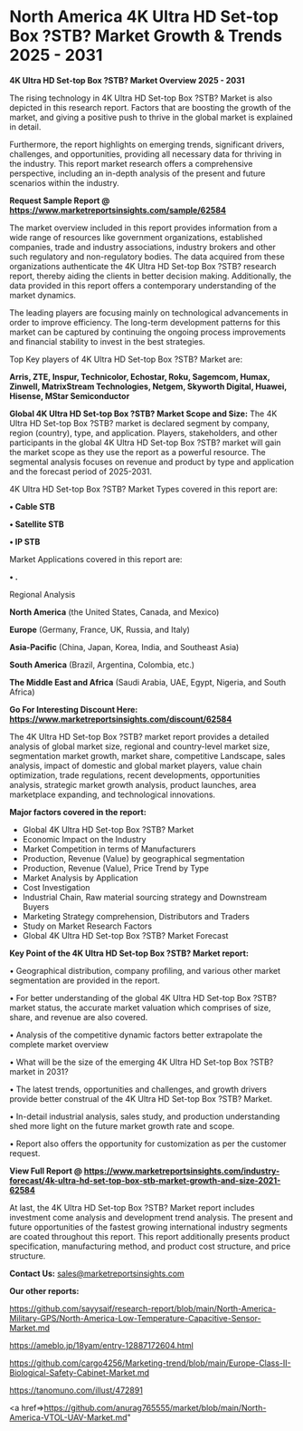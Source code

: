  # North America 4K Ultra HD Set-top Box ?STB? Market Growth & Trends 2025 - 2031

<Strong> 4K Ultra HD Set-top Box ?STB? Market Overview 2025 - 2031</strong>

The rising technology in 4K Ultra HD Set-top Box ?STB? Market is also depicted in this research report. Factors that are boosting the growth of the market, and giving a positive push to thrive in the global market is explained in detail.

Furthermore, the report highlights on emerging trends, significant drivers, challenges, and opportunities, providing all necessary data for thriving in the industry. This report market research offers a comprehensive perspective, including an in-depth analysis of the present and future scenarios within the industry.

<strong>Request Sample Report @ <a href=https://www.marketreportsinsights.com/sample/62584>https://www.marketreportsinsights.com/sample/62584</a></strong>

The market overview included in this report provides information from a wide range of resources like government organizations, established companies, trade and industry associations, industry brokers and other such regulatory and non-regulatory bodies. The data acquired from these organizations authenticate the 4K Ultra HD Set-top Box ?STB? research report, thereby aiding the clients in better decision making. Additionally, the data provided in this report offers a contemporary understanding of the market dynamics.

The leading players are focusing mainly on technological advancements in order to improve efficiency. The long-term development patterns for this market can be captured by continuing the ongoing process improvements and financial stability to invest in the best strategies.

Top Key players of 4K Ultra HD Set-top Box ?STB? Market are:

<strong>Arris, ZTE, Inspur, Technicolor, Echostar, Roku, Sagemcom, Humax, Zinwell, MatrixStream Technologies, Netgem, Skyworth Digital, Huawei, Hisense, MStar Semiconductor</strong>

<strong><b>Global 4K Ultra HD Set-top Box ?STB? Market Scope and Size:</b></strong>
The 4K Ultra HD Set-top Box ?STB? market is declared segment by company, region (country), type, and application. Players, stakeholders, and other participants in the global 4K Ultra HD Set-top Box ?STB? market will gain the market scope as they use the report as a powerful resource. The segmental analysis focuses on revenue and product by type and application and the forecast period of 2025-2031.

4K Ultra HD Set-top Box ?STB? Market Types covered in this report are:

<strong>• Cable STB

• Satellite STB

• IP STB</strong>

Market Applications covered in this report are:

<strong>• .</strong> 

Regional Analysis

<strong>North America</strong> (the United States, Canada, and Mexico)

<strong>Europe</strong> (Germany, France, UK, Russia, and Italy)

<strong>Asia-Pacific</strong> (China, Japan, Korea, India, and Southeast Asia)

<strong>South America</strong> (Brazil, Argentina, Colombia, etc.)

<strong>The Middle East and Africa</strong> (Saudi Arabia, UAE, Egypt, Nigeria, and South Africa)

<strong>Go For Interesting Discount Here: <a href=https://www.marketreportsinsights.com/discount/62584>https://www.marketreportsinsights.com/discount/62584</a></strong>

The 4K Ultra HD Set-top Box ?STB? market report provides a detailed analysis of global market size, regional and country-level market size, segmentation market growth, market share, competitive Landscape, sales analysis, impact of domestic and global market players, value chain optimization, trade regulations, recent developments, opportunities analysis, strategic market growth analysis, product launches, area marketplace expanding, and technological innovations.

<strong><b>Major factors covered in the report:</b></strong>
<ul>
  <li>Global 4K Ultra HD Set-top Box ?STB? Market </li>
  <li>Economic Impact on the Industry</li>
  <li>Market Competition in terms of Manufacturers</li>
  <li>Production, Revenue (Value) by geographical segmentation</li>
  <li>Production, Revenue (Value), Price Trend by Type</li>
  <li>Market Analysis by Application</li>
  <li>Cost Investigation</li>
  <li>Industrial Chain, Raw material sourcing strategy and Downstream Buyers</li>
  <li>Marketing Strategy comprehension, Distributors and Traders</li>
  <li>Study on Market Research Factors</li>
  <li>Global 4K Ultra HD Set-top Box ?STB? Market Forecast</li>
</ul>

<strong><b>Key Point of the 4K Ultra HD Set-top Box ?STB? Market report:</b></strong>

• Geographical distribution, company profiling, and various other market segmentation are provided in the report.

• For better understanding of the global 4K Ultra HD Set-top Box ?STB? market status, the accurate market valuation which comprises of size, share, and revenue are also covered.

• Analysis of the competitive dynamic factors better extrapolate the complete market overview

• What will be the size of the emerging 4K Ultra HD Set-top Box ?STB? market in 2031?

• The latest trends, opportunities and challenges, and growth drivers provide better construal of the 4K Ultra HD Set-top Box ?STB? Market.

• In-detail industrial analysis, sales study, and production understanding shed more light on the future market growth rate and scope.

• Report also offers the opportunity for customization as per the customer request.

<strong><b>View Full Report @ <a href=https://www.marketreportsinsights.com/industry-forecast/4k-ultra-hd-set-top-box-stb-market-growth-and-size-2021-62584>https://www.marketreportsinsights.com/industry-forecast/4k-ultra-hd-set-top-box-stb-market-growth-and-size-2021-62584</a></b></strong>


At last, the 4K Ultra HD Set-top Box ?STB? Market report includes investment come analysis and development trend analysis. The present and future opportunities of the fastest growing international industry segments are coated throughout this report. This report additionally presents product specification, manufacturing method, and product cost structure, and price structure.

<strong>Contact Us:</strong>
sales@marketreportsinsights.com

<strong>Our other reports:</strong>

<a href=https://github.com/sayysaif/research-report/blob/main/North-America-Military-GPS/North-America-Low-Temperature-Capacitive-Sensor-Market.md>https://github.com/sayysaif/research-report/blob/main/North-America-Military-GPS/North-America-Low-Temperature-Capacitive-Sensor-Market.md</a>

<a href=https://ameblo.jp/18yam/entry-12887172604.html>https://ameblo.jp/18yam/entry-12887172604.html</a>

<a href=https://github.com/cargo4256/Marketing-trend/blob/main/Europe-Class-II-Biological-Safety-Cabinet-Market.md>https://github.com/cargo4256/Marketing-trend/blob/main/Europe-Class-II-Biological-Safety-Cabinet-Market.md</a>

<a href=https://tanomuno.com/illust/472891>https://tanomuno.com/illust/472891</a>

<a href=>https://github.com/anurag765555/market/blob/main/North-America-VTOL-UAV-Market.md</a>"
